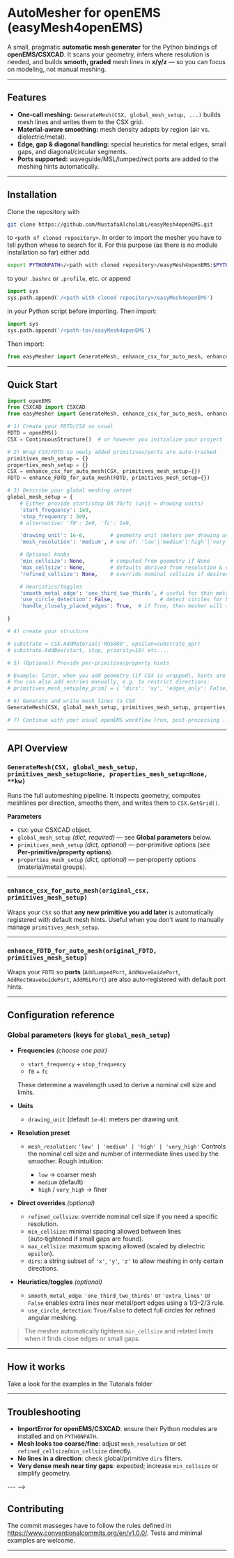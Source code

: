 # AutoMesher for openEMS (easyMesh4openEMS)

A small, pragmatic **automatic mesh generator** for the Python bindings of **openEMS/CSXCAD**. It scans your geometry, infers where resolution is needed, and builds **smooth, graded** mesh lines in **x/y/z** — so you can focus on modeling, not manual meshing.

---

## Features

* **One‑call meshing:** `GenerateMesh(CSX, global_mesh_setup, ...)` builds mesh lines and writes them to the CSX grid.
* **Material‑aware smoothing:** mesh density adapts by region (air vs. dielectric/metal).
* **Edge, gap & diagonal handling:** special heuristics for metal edges, small gaps, and diagonal/circular segments.
* **Ports supported:** waveguide/MSL/lumped/rect ports are added to the meshing hints automatically.

---

## Installation

Clone the repository with

```bash
git clone https://github.com/MustafaAlchalabi/easyMesh4openEMS.git
```

to `<path of cloned repository>`. In order to import the mesher you have to tell python whese to search for it. For this purpose (as there is no module installation so far) either add 

```bash
export PYTHONPATH=/<path with cloned repository>/easyMesh4openEMS:$PYTHONPATH
```
to your `.bashrc` or `.profile`, etc. or append 

```python
import sys
sys.path.append('/<path with cloned repository>/easyMesh4openEMS')
```

in your Python script before importing. Then import:

```python
import sys
sys.path.append('/<path-to>/easyMesh4openEMS')
```

Then import:

```python
from easyMesher import GenerateMesh, enhance_csx_for_auto_mesh, enhance_FDTD_for_auto_mesh
```

---

## Quick Start

```python
import openEMS
from CSXCAD import CSXCAD
from easyMesher import GenerateMesh, enhance_csx_for_auto_mesh, enhance_FDTD_for_auto_mesh

# 1) Create your FDTD/CSX as usual
FDTD = openEMS()
CSX = ContinuousStructure()  # or however you initialize your project

# 2) Wrap CSX/FDTD so newly added primitives/ports are auto‑tracked
primitives_mesh_setup = {}
properties_mesh_setup = {}
CSX = enhance_csx_for_auto_mesh(CSX, primitives_mesh_setup={})
FDTD = enhance_FDTD_for_auto_mesh(FDTD, primitives_mesh_setup={})

# 3) Describe your global meshing intent
global_mesh_setup = {
    # Either provide start/stop OR f0/fc (unit = drawing units)
    'start_frequency': 1e9,
    'stop_frequency': 3e9,
    # alternative: 'f0': 2e9, 'fc': 1e9,

    'drawing_unit': 1e-6,        # geometry unit (meters per drawing unit); 1e-6 => um units
    'mesh_resolution': 'medium', # one of: 'low'|'medium'|'high'|'very_high'

    # Optional knobs
    'min_cellsize': None,        # computed from geometry if None
    'max_cellsize': None,        # defaults derived from resolution & epsilon
    'refined_cellsize': None,    # override nominal cellsize if desired

    # Heuristics/toggles
    'smooth_metal_edge': 'one_third_two_thirds', # useful for thin metal layers, Options: False, 'one_third_two_thirds', 'extra_lines'
    'use_circle_detection': False,               # detect circles for better angular resolution
    'handle_closely_placed_edges': True,  # if True, then mesher will try to handle close placed edges by merging them

}

# 4) create your structure

# substrate = CSX.AddMaterial('RO5880', epsilon=substrate_epr) 
# substrate.AddBox(start, stop, priority=10) etc.... 

# 5) (Optional) Provide per‑primitive/property hints

# Example: later, when you add geometry (if CSX is wrapped), hints are auto‑collected.
# You can also add entries manually, e.g. to restrict directions:
# primitives_mesh_setup[my_prim] = { 'dirs': 'xy', 'edges_only': False, 'metal_edge_res': None }

# 6) Generate and write mesh lines to CSX
GenerateMesh(CSX, global_mesh_setup, primitives_mesh_setup, properties_mesh_setup)

# 7) Continue with your usual openEMS workflow (run, post-processing ...)
```

---

## API Overview

### `GenerateMesh(CSX, global_mesh_setup, primitives_mesh_setup=None, properties_mesh_setup=None, **kw)`

Runs the full automeshing pipeline. It inspects geometry, computes meshlines per direction, smooths them, and writes them to `CSX.GetGrid()`.

**Parameters**

* `CSX`: your CSXCAD object.
* `global_mesh_setup` *(dict, required)* — see **Global parameters** below.
* `primitives_mesh_setup` *(dict, optional)* — per‑primitive options (see **Per‑primitive/property options**).
* `properties_mesh_setup` *(dict, optional)* — per‑property options (material/metal groups).


---

### `enhance_csx_for_auto_mesh(original_csx, primitives_mesh_setup)`

Wraps your `CSX` so that **any new primitive you add later** is automatically registered with default mesh hints. Useful when you don’t want to manually manage `primitives_mesh_setup`.

---

### `enhance_FDTD_for_auto_mesh(original_FDTD, primitives_mesh_setup)`

Wraps your `FDTD` so **ports** (`AddLumpedPort`, `AddWaveGuidePort`, `AddRectWaveGuidePort`, `AddMSLPort`) are also auto‑registered with default port hints.

---

## Configuration reference

### Global parameters (keys for `global_mesh_setup`)

* **Frequencies** *(choose one pair)*

  * `start_frequency` + `stop_frequency`
  * `f0` + `fc`

  These determine a wavelength used to derive a nominal cell size and limits.

* **Units**

  * `drawing_unit` (default `1e-6`): meters per drawing unit.

* **Resolution preset**

  * `mesh_resolution`: `'low' | 'medium' | 'high' | 'very_high'`
    Controls the nominal cell size and number of intermediate lines used by the smoother. Rough intuition:

    * `low`   → coarser mesh
    * `medium` (default)
    * `high` / `very_high` → finer

* **Direct overrides** *(optional)*

  * `refined_cellsize`: override nominal cell size if you need a specific resolution.
  * `min_cellsize`: minimal spacing allowed between lines (auto‑tightened if small gaps are found).
  * `max_cellsize`: maximum spacing allowed (scaled by dielectric `epsilon`).
  * `dirs`: a string subset of `'x'`, `'y'`, `'z'` to allow meshing in only certain directions.

* **Heuristics/toggles** *(optional)*

  * `smooth_metal_edge`: `'one_third_two_thirds'` or `'extra_lines'` or `False` enables extra lines near metal/port edges using a 1/3–2/3 rule.
  * `use_circle_detection`: `True/False` to detect full circles for refined angular meshing.

> The mesher automatically tightens `min_cellsize` and related limits when it finds close edges or small gaps.

---

## How it works 

Take a look for the examples in the Tutorials folder

<!-- 1. **Collect** current grid lines (if any) and existing geometry; clear the grid temporarily.
2. **Parse** primitives/ports into edge sets (vertical, horizontal, diagonal) and z‑boundaries.
3. **Derive** nominal `mesh_res`, `min_cellsize`, `max_cellsize` from frequency & materials.
4. **Refine** where needed: metal edges, small gaps, diagonals, circles/arcs, material transitions.
5. **Smooth** lines with `SmoothMeshLines` and **respect** per‑primitive/property `dirs` filters.
6. **Write back** final lines to the CSX grid. -->

---

## Troubleshooting

* **ImportError for openEMS/CSXCAD**: ensure their Python modules are installed and on `PYTHONPATH`.
* **Mesh looks too coarse/fine**: adjust `mesh_resolution` or set `refined_cellsize`/`min_cellsize` directly.
* **No lines in a direction**: check global/primitive `dirs` filters.
* **Very dense mesh near tiny gaps**: expected; increase `min_cellsize` or simplify geometry.

--- -->

## Contributing

The commit masseges have to follow the rules defined in https://www.conventionalcommits.org/en/v1.0.0/. Tests and minimal examples are welcome.

---

